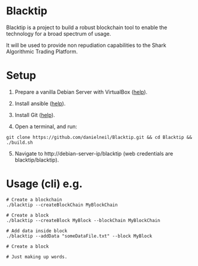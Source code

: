 # Blacktip

Blacktip is a project to build a robust blockchain tool to enable the technology for a broad spectrum of usage.

It will be used to provide non repudiation capabilities to the Shark Algorithmic Trading Platform. 


# Setup

1. Prepare a vanilla Debian Server with VirtualBox ([help](https://linuxhint.com/install_debian10_virtualbox/)).

2. Install ansible ([help](https://linuxhint.com/install_ansible_debian10/)).

3. Install Git ([help](https://linuxhint.com/install_git_debian_10/)).

4. Open a terminal, and run:
```
git clone https://github.com/danielneil/Blacktip.git && cd Blacktip && ./build.sh
```

5. Navigate to http://debian-server-ip/blacktip (web credentials are blacktip/blacktip).

# Usage (cli) e.g.

```
# Create a blockchain
./blacktip --createBlockChain MyBlockChain 

# Create a block
./blacktip --createBlock MyBlock --blockChain MyBlockChain

# Add data inside block 
./blacktip --addData "someDataFile.txt" --block MyBlock 

# Create a block

# Just making up words.
```
